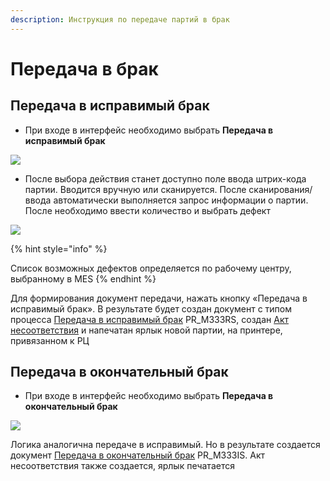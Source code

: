 ```yaml
---
description: Инструкция по передаче партий в брак
---
```


# Передача в брак

## Передача в исправимый брак

* При входе в интерфейс необходимо выбрать **Передача в исправимый брак**

![](<../../../../.gitbook/assets/image (149).png>)

* После выбора действия станет доступно поле ввода штрих-кода партии. Вводится вручную или сканируется. После сканирования/ввода автоматически выполняется запрос информации о партии. После необходимо ввести количество и выбрать дефект

![](<../../../../.gitbook/assets/image (312).png>)

{% hint style="info" %}
Список возможных дефектов определяется по рабочему центру, выбранному в MES
{% endhint %}

Для формирования документ передачи, нажать кнопку «Передача в исправимый брак». В результате будет создан документ с типом процесса [Передача в исправимый брак](../../../../upravlenie-kachestvom/dokumenty-po-uchetu-kachestva/uchet-braka/peredacha-v-brak.md) PR\_M333RS, создан [Акт несоответствия](../../../../upravlenie-kachestvom/dokumenty-po-uchetu-kachestva/uchet-braka/akt-nesootvetstviya/) и напечатан ярлык новой партии, на принтере, привязанном к РЦ

## Передача в окончательный брак

* При входе в интерфейс необходимо выбрать **Передача в окончательный брак**

![](<../../../../.gitbook/assets/image (296).png>)

Логика аналогична передаче в исправимый. Но в результате создается документ [Передача в окончательный брак](../../../../upravlenie-kachestvom/dokumenty-po-uchetu-kachestva/uchet-braka/peredacha-v-brak.md) PR\_M333IS. Акт несоответствия также создается, ярлык печатается
